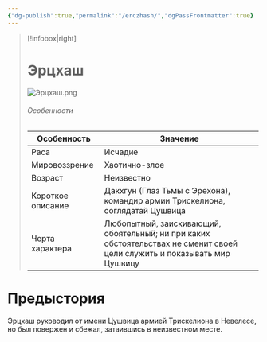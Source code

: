 ```yaml
---
{"dg-publish":true,"permalink":"/erczhash/","dgPassFrontmatter":true}
---
```


> [!infobox|right]
> # Эрцхаш
> ![Эрцхаш.png](/img/user/%D0%98%D0%B7%D0%BE%D0%B1%D1%80%D0%B0%D0%B6%D0%B5%D0%BD%D0%B8%D1%8F/%D0%AD%D1%80%D1%86%D1%85%D0%B0%D1%88.png)
> ###### Особенности
> | Особенность | Значение |
> | ---- | ---- |
> | Раса | Исчадие|
> | Мировоззрение | Хаотично-злое |
> | Возраст |Неизвестно|
> | Короткое описание |Дакхгун (Глаз Тьмы с Эрехона), командир армии Трискелиона, соглядатай Цушвица |
> | Черта характера |Любопытный, заискивающий, обоятельный; ни при каких обстоятельствах не сменит своей цели служить и показывать мир Цушвицу|

# Предыстория
Эрцхаш руководил от имени Цушвица армией Трискелиона в Невелесе, но был повержен и сбежал, затаившись в неизвестном месте.